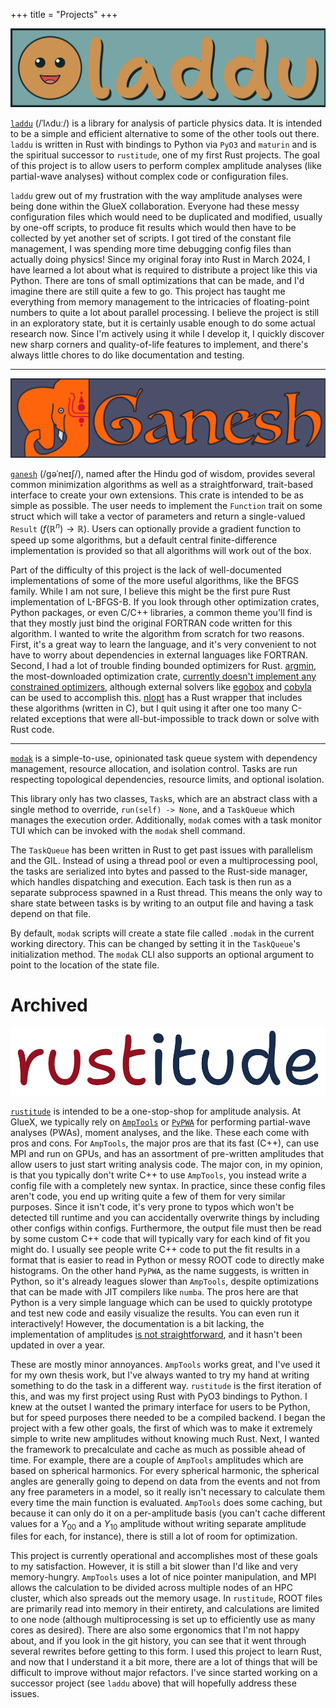 +++
title = "Projects"
+++

[![](laddu_logo.png)](https://github.com/denehoffman/laddu)

[`laddu`](https://github.com/denehoffman/laddu) (/ˈlʌduː/) is a library for analysis of particle physics data. It is intended to be a simple and efficient alternative to some of the other tools out there. `laddu` is written in Rust with bindings to Python via `PyO3` and `maturin` and is the spiritual successor to `rustitude`, one of my first Rust projects. The goal of this project is to allow users to perform complex amplitude analyses (like partial-wave analyses) without complex code or configuration files.

`laddu` grew out of my frustration with the way amplitude analyses were being done within the GlueX collaboration. Everyone had these messy configuration files which would need to be duplicated and modified, usually by one-off scripts, to produce fit results which would then have to be collected by yet another set of scripts. I got tired of the constant file management, I was spending more time debugging config files than actually doing physics! Since my original foray into Rust in March 2024, I have learned a lot about what is required to distribute a project like this via Python. There are tons of small optimizations that can be made, and I'd imagine there are still quite a few to go. This project has taught me everything from memory management to the intricacies of floating-point numbers to quite a lot about parallel processing. I believe the project is still in an exploratory state, but it is certainly usable enough to do some actual research now. Since I'm actively using it while I develop it, I quickly discover new sharp corners and quality-of-life features to implement, and there's always little chores to do like documentation and testing.

---

[![](ganesh_logo.png)](https://github.com/denehoffman/ganesh)

[`ganesh`](https://github.com/denehoffman/ganesh) (/ɡəˈneɪʃ/), named after the Hindu god of wisdom, provides several common minimization algorithms as well as a straightforward, trait-based interface to create your own extensions. This crate is intended to be as simple as possible. The user needs to implement the `Function` trait on some struct which will take a vector of parameters and return a single-valued `Result` ($f(\mathbb{R}^n)\to\mathbb{R}$). Users can optionally provide a gradient function to speed up some algorithms, but a default central finite-difference implementation is provided so that all algorithms will work out of the box.

Part of the difficulty of this project is the lack of well-documented implementations of some of the more useful algorithms, like the BFGS family. While I am not sure, I believe this might be the first pure Rust implementation of L-BFGS-B. If you look through other optimization crates, Python packages, or even C/C++ libraries, a common theme you'll find is that they mostly just bind the original FORTRAN code written for this algorithm. I wanted to write the algorithm from scratch for two reasons. First, it's a great way to learn the language, and it's very convenient to not have to worry about dependencies in external languages like FORTRAN. Second, I had a lot of trouble finding bounded optimizers for Rust. [argmin](https://github.com/argmin-rs), the most-downloaded optimization crate, [currently doesn't implement any constrained optimizers](https://github.com/argmin-rs/argmin/issues/137), although external solvers like [egobox](https://crates.io/crates/egobox-ego) and [cobyla](https://crates.io/crates/cobyla) can be used to accomplish this. [nlopt](https://crates.io/crates/nlopt) has a Rust wrapper that includes these algorithms (written in C), but I quit using it after one too many C-related exceptions that were all-but-impossible to track down or solve with Rust code.

---

[`modak`](https://github.com/denehoffman/modak) is a simple-to-use, opinionated task queue system with dependency management, resource allocation, and isolation control. Tasks are run respecting topological dependencies, resource limits, and optional isolation.

This library only has two classes, `Task`s, which are an abstract class with a single method to override, `run(self) -> None`, and a `TaskQueue` which manages the execution order. Additionally, `modak` comes with a task monitor TUI which can be invoked with the `modak` shell command.

The `TaskQueue` has been written in Rust to get past issues with parallelism and the GIL. Instead of using a thread pool or even a multiprocessing pool, the tasks are serialized into bytes and passed to the Rust-side manager, which handles dispatching and execution. Each task is then run as a separate subprocess spawned in a Rust thread. This means the only way to share state between tasks is by writing to an output file and having a task depend on that file.

By default, `modak` scripts will create a state file called `.modak` in the current working directory. This can be changed by setting it in the `TaskQueue`'s initialization method. The `modak` CLI also supports an optional argument to point to the location of the state file.

# Archived

[![](rustitude_logo.png)](https://github.com/denehoffman/rustitude)

[`rustitude`](https://github.com/denehoffman/rustitude) is intended to be a one-stop-shop for amplitude analysis. At GlueX, we typically rely on [`AmpTools`](https://github.com/mashephe/AmpTools) or [`PyPWA`](https://github.com/JeffersonLab/PyPWA/) for performing partial-wave analyses (PWAs), moment analyses, and the like. These each come with pros and cons. For `AmpTools`, the major pros are that its fast (C++), can use MPI and run on GPUs, and has an assortment of pre-written amplitudes that allow users to just start writing analysis code. The major con, in my opinion, is that you typically don't write C++ to use `AmpTools`, you instead write a config file with a completely new syntax. In practice, since these config files aren't code, you end up writing quite a few of them for very similar purposes. Since it isn't code, it's very prone to typos which won't be detected till runtime and you can accidentally overwrite things by including other configs within configs. Furthermore, the output file must then be read by some custom C++ code that will typically vary for each kind of fit you might do. I usually see people write C++ code to put the fit results in a format that is easier to read in Python or messy ROOT code to directly make histograms. On the other hand `PyPWA`, as the name suggests, is written in Python, so it's already leagues slower than `AmpTools`, despite optimizations that can be made with JIT compilers like `numba`. The pros here are that Python is a very simple language which can be used to quickly prototype and test new code and easily visualize the results. You can even run it interactively! However, the documentation is a bit lacking, the implementation of amplitudes [is not straightforward](https://pypwa.jlab.org/AmplitudeTWOsim.py), and it hasn't been updated in over a year.

These are mostly minor annoyances. `AmpTools` works great, and I've used it for my own thesis work, but I've always wanted to try my hand at writing something to do the task in a different way. `rustitude` is the first iteration of this, and was my first project using Rust with PyO3 bindings to Python. I knew at the outset I wanted the primary interface for users to be Python, but for speed purposes there needed to be a compiled backend. I began the project with a few other goals, the first of which was to make it extremely simple to write new amplitudes without knowing much Rust. Next, I wanted the framework to precalculate and cache as much as possible ahead of time. For example, there are a couple of `AmpTools` amplitudes which are based on spherical harmonics. For every spherical harmonic, the spherical angles are generally going to depend on data from the events and not from any free parameters in a model, so it really isn't necessary to calculate them every time the main function is evaluated. `AmpTools` does some caching, but because it can only do it on a per-amplitude basis (you can't cache different values for a $Y_{00}$ and a $Y_{10}$ amplitude without writing separate amplitude files for each, for instance), there is still a lot of room for optimization.

This project is currently operational and accomplishes most of these goals to my satisfaction. However, it is still a bit slower than I'd like and very memory-hungry. `AmpTools` uses a lot of nice pointer manipulation, and MPI allows the calculation to be divided across multiple nodes of an HPC cluster, which also spreads out the memory usage. In `rustitude`, ROOT files are primarily read into memory in their entirety, and calculations are limited to one node (although multiprocessing is set up to efficiently use as many cores as desired). There are also some ergonomics that I'm not happy about, and if you look in the git history, you can see that it went through several rewrites before getting to this form. I used this project to learn Rust, and now that I understand it a bit more, there are a lot of things that will be difficult to improve without major refactors. I've since started working on a successor project (see `laddu` above) that will hopefully address these issues.

